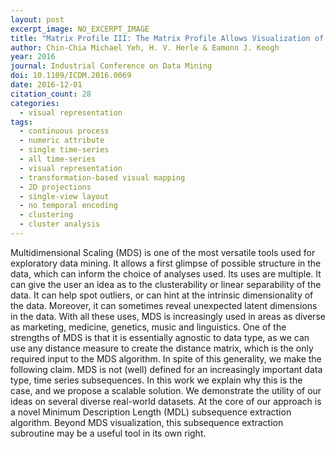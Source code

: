 ```yaml
---
layout: post
excerpt_image: NO_EXCERPT_IMAGE
title: "Matrix Profile III: The Matrix Profile Allows Visualization of Salient Subsequences in Massive Time Series"
author: Chin-Chia Michael Yeh, H. V. Herle & Eamonn J. Keogh
year: 2016
journal: Industrial Conference on Data Mining
doi: 10.1109/ICDM.2016.0069
date: 2016-12-01
citation_count: 28
categories:
  - visual representation
tags:
  - continuous process
  - numeric attribute
  - single time-series
  - all time-series
  - visual representation
  - transformation-based visual mapping
  - 2D projections
  - single-view layout
  - no temporal encoding
  - clustering
  - cluster analysis
---
```

Multidimensional Scaling (MDS) is one of the most versatile tools used for exploratory data mining. It allows a first glimpse of possible structure in the data, which can inform the choice of analyses used. Its uses are multiple. It can give the user an idea as to the clusterability or linear separability of the data. It can help spot outliers, or can hint at the intrinsic dimensionality of the data. Moreover, it can sometimes reveal unexpected latent dimensions in the data. With all these uses, MDS is increasingly used in areas as diverse as marketing, medicine, genetics, music and linguistics. One of the strengths of MDS is that it is essentially agnostic to data type, as we can use any distance measure to create the distance matrix, which is the only required input to the MDS algorithm. In spite of this generality, we make the following claim. MDS is not (well) defined for an increasingly important data type, time series subsequences. In this work we explain why this is the case, and we propose a scalable solution. We demonstrate the utility of our ideas on several diverse real-world datasets. At the core of our approach is a novel Minimum Description Length (MDL) subsequence extraction algorithm. Beyond MDS visualization, this subsequence extraction subroutine may be a useful tool in its own right.
